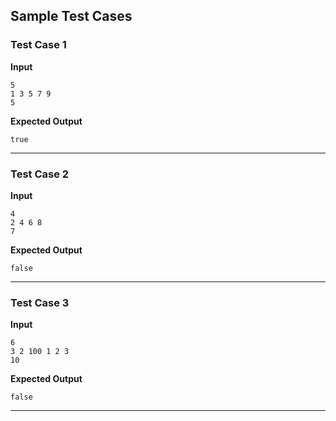 ## Sample Test Cases

### Test Case 1
**Input**
```
5  
1 3 5 7 9  
5
```
**Expected Output**
```
true
```

---

### Test Case 2
**Input**
```
4  
2 4 6 8  
7 
```
**Expected Output**
```
false
```

---

### Test Case 3
**Input**
```
6
3 2 100 1 2 3
10
```
**Expected Output**
```
false
```

---